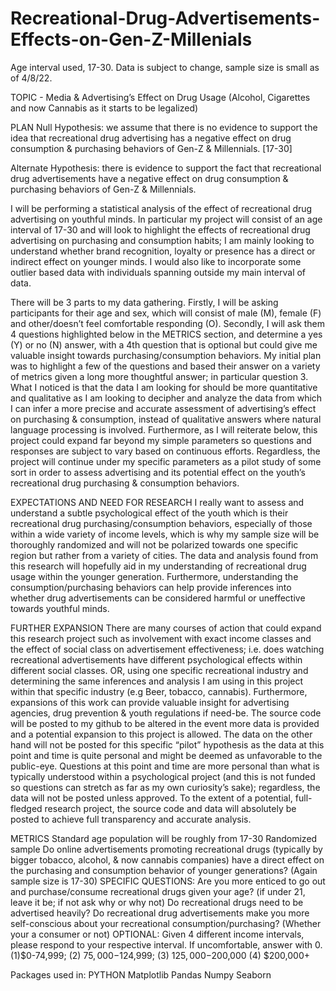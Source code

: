 # Recreational-Drug-Advertisements-Effects-on-Gen-Z-Millenials
Age interval used, 17-30. Data is subject to change, sample size is small as of 4/8/22.

TOPIC  - Media & Advertising’s Effect on Drug Usage (Alcohol, Cigarettes and now Cannabis as it starts to be legalized) 

PLAN
Null Hypothesis: we assume that there is no evidence to support the idea that recreational drug advertising has a negative effect on drug consumption & purchasing behaviors of Gen-Z & Millennials. [17-30]

Alternate Hypothesis: there is evidence to support the fact that recreational drug advertisements have a negative effect on drug consumption & purchasing behaviors of Gen-Z & Millennials. 

I will be performing a statistical analysis of the effect of recreational drug advertising on youthful minds. In particular my project will consist of an age interval of 17-30 and will look to highlight the effects of recreational drug advertising on purchasing and consumption habits; I am mainly looking to understand whether brand recognition, loyalty or presence has a direct or indirect effect on younger minds. I would also like to incorporate some outlier based data with individuals spanning outside my main interval of data. 

There will be 3 parts to my data gathering. Firstly, I will be asking participants for their age and sex, which will consist of male (M), female (F) and other/doesn’t feel comfortable responding (O). Secondly, I will ask them 4 questions highlighted below in the METRICS section, and determine a yes (Y) or no (N) answer, with a 4th question that is optional but could give me valuable insight towards purchasing/consumption behaviors. My initial plan was to highlight a few of the questions and based their answer on a variety of metrics given a long more thoughtful answer; in particular question 3. What I noticed is that the data I am looking for should be more quantitative and qualitative as I am looking to decipher and analyze the data from which I can infer a more precise and accurate assessment of advertising’s effect on purchasing & consumption, instead of qualitative answers where natural language processing is involved. Furthermore, as I will reiterate below, this project could expand far beyond my simple parameters so questions and responses are subject to vary based on continuous efforts. Regardless, the project will continue under my specific parameters as a pilot study of some sort in order to assess advertising and its potential effect on the youth’s recreational drug purchasing & consumption behaviors. 

EXPECTATIONS AND NEED FOR RESEARCH
I really want to assess and understand a subtle psychological effect of the youth which is their recreational drug purchasing/consumption behaviors, especially of those within a wide variety of income levels, which is why my sample size will be thoroughly randomized and will not be polarized towards one specific region but rather from a variety of cities. The data and analysis found from this research will hopefully aid in my understanding of recreational drug usage within the younger generation. Furthermore, understanding the consumption/purchasing behaviors can help provide inferences into whether drug advertisements can be considered harmful or uneffective towards youthful minds. 

FURTHER EXPANSION
There are many courses of action that could expand this research project such as involvement with exact income classes and the effect of social class on advertisement effectiveness; i.e. does watching recreational advertisements have different psychological effects within different social classes. OR, using one specific recreational industry and determining the same inferences and analysis I am using in this project within that specific industry (e.g Beer, tobacco, cannabis). Furthermore, expansions of this work can provide valuable insight for advertising agencies, drug prevention & youth regulations if need-be. The source code will be posted to my github to be altered in the event more data is provided and a potential expansion to this project is allowed. The data on the other hand will not be posted for this specific “pilot” hypothesis as the data at this point and time is quite personal and might be deemed as unfavorable to the public-eye. Questions at this point and time are more personal than what is typically understood within a psychological project (and this is not funded so questions can stretch as far as my own curiosity’s sake); regardless, the data will not be posted unless approved. To the extent of a potential, full-fledged research project, the source code and data will absolutely be posted to achieve full transparency and accurate analysis. 

METRICS 
Standard age population will be roughly from 17-30
Randomized sample 
Do online advertisements promoting recreational drugs (typically by bigger tobacco, alcohol, & now cannabis companies) have a direct effect on the purchasing and consumption behavior of younger generations? (Again sample size is 17-30) 
SPECIFIC QUESTIONS: 
Are you more enticed to go out and purchase/consume recreational drugs given your age? (if under 21, leave it be; if not ask why or why not)
Do recreational drugs need to be advertised heavily? 
Do recreational drug advertisements make you more self-conscious about your recreational consumption/purchasing? (Whether your a consumer or not) 
OPTIONAL: Given 4 different income intervals, please respond to your respective interval. If uncomfortable, answer with 0. (1)$0-74,999; (2) $75,000-$124,999; (3) $125,000-$200,000 (4) $200,000+

Packages used in: 
PYTHON
Matplotlib 
Pandas 
Numpy 
Seaborn 
